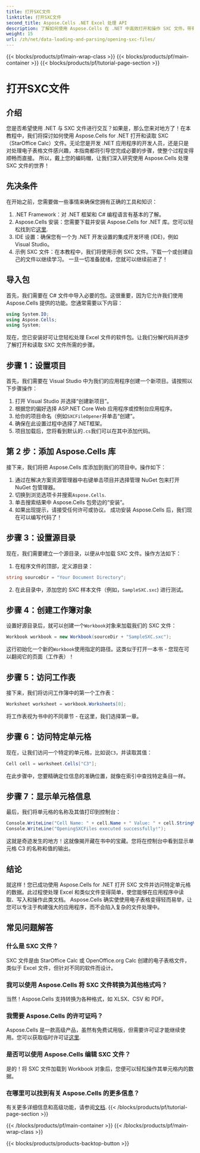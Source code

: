 ```yaml
---
title: 打开SXC文件
linktitle: 打开SXC文件
second_title: Aspose.Cells .NET Excel 处理 API
description: 了解如何使用 Aspose.Cells 在 .NET 中高效打开和操作 SXC 文件。带有代码示例的分步教程。
weight: 15
url: /zh/net/data-loading-and-parsing/opening-sxc-files/
---
```


{{< blocks/products/pf/main-wrap-class >}}
{{< blocks/products/pf/main-container >}}
{{< blocks/products/pf/tutorial-page-section >}}

# 打开SXC文件

## 介绍
您是否希望使用 .NET 与 SXC 文件进行交互？如果是，那么您来对地方了！在本教程中，我们将探讨如何使用 Aspose.Cells for .NET 打开和读取 SXC（StarOffice Calc）文件。无论您是开发 .NET 应用程序的开发人员，还是只是对处理电子表格文件感兴趣，本指南都将引导您完成必要的步骤，使整个过程变得顺畅而直接。 
所以，戴上您的编码帽，让我们深入研究使用 Aspose.Cells 处理 SXC 文件的世界！
## 先决条件
在开始之前，您需要做一些事情来确保您拥有正确的工具和知识：
1. .NET Framework：对 .NET 框架和 C# 编程语言有基本的了解。
2.  Aspose.Cells 安装：您需要下载并安装 Aspose.Cells for .NET 库。您可以轻松找到它[这里](https://releases.aspose.com/cells/net/).
3. IDE 设置：确保您有一个为 .NET 开发设置的集成开发环境 (IDE)，例如 Visual Studio。
4. 示例 SXC 文件：在本教程中，我们将使用示例 SXC 文件。下载一个或创建自己的文件以继续学习。
一旦一切准备就绪，您就可以继续前进了！
## 导入包
首先，我们需要在 C# 文件中导入必要的包。这很重要，因为它允许我们使用 Aspose.Cells 提供的功能。您通常需要以下内容：
```csharp
using System.IO;
using Aspose.Cells;
using System;
```
现在，您已安装好可让您轻松处理 Excel 文件的软件包。让我们分解代码并逐步了解打开和读取 SXC 文件所需的步骤。

## 步骤 1：设置项目
首先，我们需要在 Visual Studio 中为我们的应用程序创建一个新项目。请按照以下步骤操作：
1. 打开 Visual Studio 并选择“创建新项目”。
2. 根据您的偏好选择 ASP.NET Core Web 应用程序或控制台应用程序。
3. 给你的项目命名（例如`SXCFileOpener`并单击“创建”。
4. 确保在此设置过程中选择了.NET框架。
5. 项目加载后，您将看到默认的`.cs`我们可以在其中添加代码。
## 第 2 步：添加 Aspose.Cells 库
接下来，我们将把 Aspose.Cells 库添加到我们的项目中。操作如下：
1. 通过在解决方案资源管理器中右键单击项目并选择管理 NuGet 包来打开 NuGet 包管理器。
2. 切换到浏览选项卡并搜索`Aspose.Cells`.
3. 单击搜索结果中 Aspose.Cells 包旁边的“安装”。
4. 如果出现提示，请接受任何许可或协议。
成功安装 Aspose.Cells 后，我们现在可以编写代码了！
## 步骤 3：设置源目录
现在，我们需要建立一个源目录，以便从中加载 SXC 文件。操作方法如下：
1. 在程序文件的顶部，定义源目录：
```csharp
string sourceDir = "Your Document Directory";
```
2. 在此目录中，添加您的 SXC 样本文件（例如，`SampleSXC.sxc`) 进行测试。
## 步骤 4：创建工作簿对象
设置好源目录后，就可以创建一个`Workbook`对象来加载我们的 SXC 文件：
```csharp
Workbook workbook = new Workbook(sourceDir + "SampleSXC.sxc");
```
这行初始化一个新的`Workbook`使用指定的路径。这类似于打开一本书 - 您现在可以翻阅它的页面（工作表）！
## 步骤 5：访问工作表
接下来，我们将访问工作簿中的第一个工作表：
```csharp
Worksheet worksheet = workbook.Worksheets[0];
```
将工作表视为书中的不同章节 - 在这里，我们选择第一章。
## 步骤 6：访问特定单元格
现在，让我们访问一个特定的单元格，比如说`C3`，并读取其值：
```csharp
Cell cell = worksheet.Cells["C3"];
```
在此步骤中，您要精确定位信息的准确位置，就像在索引中查找特定条目一样。 
## 步骤 7：显示单元格信息
最后，我们将单元格的名称及其值打印到控制台：
```csharp
Console.WriteLine("Cell Name: " + cell.Name + " Value: " + cell.StringValue);
Console.WriteLine("OpeningSXCFiles executed successfully!");
```
这就是奇迹发生的地方！这就像揭开藏在书中的宝藏。您将在控制台中看到显示单元格 C3 的名称和值的输出。

## 结论
就这样！您已成功使用 Aspose.Cells for .NET 打开 SXC 文件并访问特定单元格的数据。此过程使处理 Excel 和类似文件变得简单，使您能够在应用程序中读取、写入和操作此类文档。 
Aspose.Cells 确实使使用电子表格变得轻而易举，让您可以专注于构建强大的应用程序，而不会陷入复杂的文件处理中。
## 常见问题解答
### 什么是 SXC 文件？
SXC 文件是由 StarOffice Calc 或 OpenOffice.org Calc 创建的电子表格文件，类似于 Excel 文件，但针对不同的软件而设计。
### 我可以使用 Aspose.Cells 将 SXC 文件转换为其他格式吗？
当然！Aspose.Cells 支持转换为各种格式，如 XLSX、CSV 和 PDF。
### 我需要 Aspose.Cells 的许可证吗？
 Aspose.Cells 是一款高级产品，虽然有免费试用版，但需要许可证才能继续使用。您可以获取临时许可证[这里](https://purchase.aspose.com/temporary-license/).
### 是否可以使用 Aspose.Cells 编辑 SXC 文件？
是的！将 SXC 文件加载到 Workbook 对象后，您便可以轻松操作其单元格内的数据。
### 在哪里可以找到有关 Aspose.Cells 的更多信息？
有关更多详细信息和高级功能，请参阅[文档](https://reference.aspose.com/cells/net/).
{{< /blocks/products/pf/tutorial-page-section >}}

{{< /blocks/products/pf/main-container >}}
{{< /blocks/products/pf/main-wrap-class >}}

{{< blocks/products/products-backtop-button >}}
